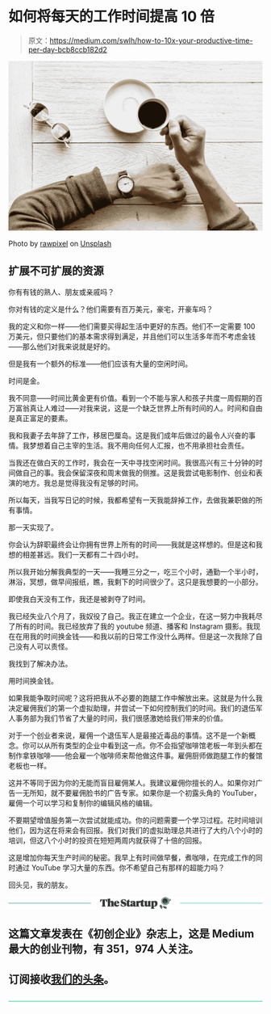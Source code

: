 # 如何将每天的工作时间提高 10 倍

> 原文：<https://medium.com/swlh/how-to-10x-your-productive-time-per-day-bcb8ccb182d2>

![](img/d9b5f65a13d2c0b1b16afa89f6697450.png)

Photo by [rawpixel](https://unsplash.com/@rawpixel?utm_source=medium&utm_medium=referral) on [Unsplash](https://unsplash.com?utm_source=medium&utm_medium=referral)

## 扩展不可扩展的资源

你有有钱的熟人、朋友或亲戚吗？

你对有钱的定义是什么？他们需要有百万美元，豪宅，开豪车吗？

我的定义和你一样——他们需要买得起生活中更好的东西。他们不一定需要 100 万美元，但只要他们的基本需求得到满足，并且他们可以生活多年而不考虑金钱——那么他们对我来说就是好的。

但是我有一个额外的标准——他们应该有大量的空闲时间。

时间是金。

我不同意——时间比黄金更有价值。看到一个不能与家人和孩子共度一周假期的百万富翁真让人难过——对我来说，这是一个缺乏世界上所有时间的人。时间和自由是真正富足的要素。

我和我妻子去年辞了工作，移居巴厘岛。这是我们成年后做过的最令人兴奋的事情。我梦想着自己主宰的生活。我不用向任何人汇报，也不用承担社会责任。

当我还在做白天的工作时，我会在一天中寻找空闲时间。我很高兴有三十分钟的时间做自己的事。我会保留深夜和周末做我的侧推。这是我尝试电影制作、创业和表演的地方。我总是觉得我没有足够的时间。

所以每天，当我写日记的时候，我都希望有一天我能辞掉工作，去做我兼职做的所有事情。

那一天实现了。

你会认为辞职最终会让你拥有世界上所有的时间——我就是这样想的。但是这和我想的相差甚远。我们一天都有二十四小时。

所以我开始分解我典型的一天——我睡三分之一，吃三个小时，通勤一个半小时，淋浴，冥想，做早间报纸，瞧，我剩下的时间很少了。这只是我想要的一小部分。

即使我白天没有工作，我还是被剥夺了时间。

我已经失业八个月了，我奴役了自己。我正在建立一个企业，在这一努力中我耗尽了所有的时间。我已经放弃了我的 youtube 频道、播客和 Instagram 摄影。我现在在用我的时间换金钱——和我以前的日常工作没什么两样。但是这一次我除了自己没有人可以责怪。

我找到了解决办法。

用时间换金钱。

如果我能争取时间呢？这将把我从不必要的跑腿工作中解放出来。这就是为什么我决定雇佣我们的第一个虚拟助理，并尝试一下如何控制我们的时间。我们的退伍军人事务部为我们节省了大量的时间，我们很感激她给我们带来的价值。

对于一个创业者来说，雇佣一个退伍军人是最接近毒品的事情。这不是一个新概念。你可以从所有类型的企业中看到这一点。你不会指望咖啡馆老板一年到头都在制作拿铁咖啡——他会雇一个咖啡师来帮他做这件事。雇佣厨师做跑腿工作的餐馆老板也一样。

这并不等同于因为你的无能而盲目雇佣某人。我建议雇佣你擅长的人。如果你对广告一无所知，就不要雇佣脸书的广告专家。如果你是一个初露头角的 YouTuber，雇佣一个可以学习和复制你的编辑风格的编辑。

不要期望增值服务第一次尝试就能成功。你的问题需要一个学习过程。花时间培训他们，因为这在将来会有回报。我们对我们的虚拟助理总共进行了大约八个小时的培训，但这八个小时的投资在短短两周内就获得了十倍的回报。

这是增加你每天生产时间的秘密。我早上有时间做早餐，煮咖啡，在完成工作的同时通过 YouTube 学习大量的东西。你不希望自己有那样的超能力吗？

回头见，我的朋友。

[![](img/308a8d84fb9b2fab43d66c117fcc4bb4.png)](https://medium.com/swlh)

## 这篇文章发表在《初创企业》杂志上，这是 Medium 最大的创业刊物，有 351，974 人关注。

## 订阅接收[我们的头条](http://growthsupply.com/the-startup-newsletter/)。

[![](img/b0164736ea17a63403e660de5dedf91a.png)](https://medium.com/swlh)